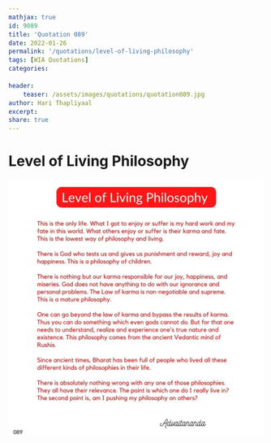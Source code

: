 ```yaml
---
mathjax: true
id: 9089
title: 'Quotation 089'
date: 2022-01-26
permalink: '/quotations/level-of-living-philosophy'
tags: [WIA Quotations] 
categories: 

header:
    teaser: /assets/images/quotations/quotation089.jpg
author: Hari Thapliyaal 
excerpt:
share: true 
---
```


# Level of Living Philosophy

![Level of Living Philosophy](/assets/images/quotations/quotation089.jpg)
